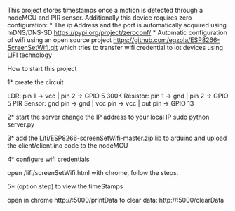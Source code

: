 This project stores timestamps once a motion is detected through a nodeMCU and PIR sensor. Additionally this device requires zero configuration:
	* The ip Address and the port is automatically  acquired using mDNS/DNS-SD 
	https://pypi.org/project/zeroconf/
	 * Automatic configuration of wifi using an open source project https://github.com/egzola/ESP8266-ScreenSetWifi.git which tries to transfer wifi credential to iot devices using LIFI technology 

   

How to start this project



1*  create the circuit 

LDR: pin 1 -> vcc | pin 2 -> GPIO 5 
300K Resistor: pin 1 -> gnd | pin 2 -> GPIO 5
PIR Sensor: gnd pin -> gnd | vcc pin -> vcc | out pin -> GPIO 13

2*  start the server 
change the IP address to your local IP 
sudo python server.py

3* add the Lifi/ESP8266-screenSetWifi-master.zip lib to arduino
and upload the client/client.ino code to the nodeMCU

4* configure wifi credentials 

open /lifi/screenSetWifi.html with chrome, follow the steps.

5* (option step) to view the timeStamps 

open in chrome http://<ip>:5000/printData
to clear data: http://<ip>:5000/clearData
